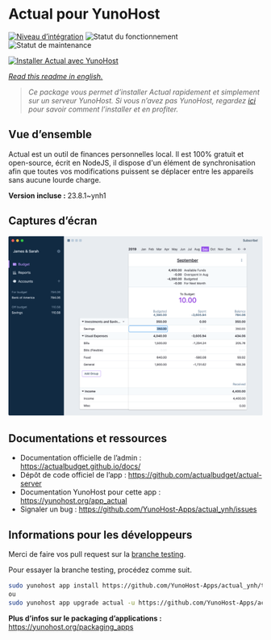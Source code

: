 <!--
N.B.: This README was automatically generated by https://github.com/YunoHost/apps/tree/master/tools/README-generator
It shall NOT be edited by hand.
-->

# Actual pour YunoHost

[![Niveau d’intégration](https://dash.yunohost.org/integration/actual.svg)](https://dash.yunohost.org/appci/app/actual) ![Statut du fonctionnement](https://ci-apps.yunohost.org/ci/badges/actual.status.svg) ![Statut de maintenance](https://ci-apps.yunohost.org/ci/badges/actual.maintain.svg)

[![Installer Actual avec YunoHost](https://install-app.yunohost.org/install-with-yunohost.svg)](https://install-app.yunohost.org/?app=actual)

*[Read this readme in english.](./README.md)*

> *Ce package vous permet d’installer Actual rapidement et simplement sur un serveur YunoHost.
Si vous n’avez pas YunoHost, regardez [ici](https://yunohost.org/#/install) pour savoir comment l’installer et en profiter.*

## Vue d’ensemble

Actual est un outil de finances personnelles local. Il est 100% gratuit et open-source, écrit en NodeJS, il dispose d'un élément de synchronisation afin que toutes vos modifications puissent se déplacer entre les appareils sans aucune lourde charge.

**Version incluse :** 23.8.1~ynh1

## Captures d’écran

![Capture d’écran de Actual](./doc/screenshots/screenshot.png)

## Documentations et ressources

* Documentation officielle de l’admin : <https://actualbudget.github.io/docs/>
* Dépôt de code officiel de l’app : <https://github.com/actualbudget/actual-server>
* Documentation YunoHost pour cette app : <https://yunohost.org/app_actual>
* Signaler un bug : <https://github.com/YunoHost-Apps/actual_ynh/issues>

## Informations pour les développeurs

Merci de faire vos pull request sur la [branche testing](https://github.com/YunoHost-Apps/actual_ynh/tree/testing).

Pour essayer la branche testing, procédez comme suit.

``` bash
sudo yunohost app install https://github.com/YunoHost-Apps/actual_ynh/tree/testing --debug
ou
sudo yunohost app upgrade actual -u https://github.com/YunoHost-Apps/actual_ynh/tree/testing --debug
```

**Plus d’infos sur le packaging d’applications :** <https://yunohost.org/packaging_apps>
